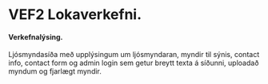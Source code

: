 # VEF2 Lokaverkefni.

#### Verkefnalýsing.
Ljósmyndasíða með upplýsingum um ljósmyndaran, myndir til sýnis, contact info, contact form og admin login sem getur breytt texta á síðunni, uploadað myndum og fjarlægt myndir.
